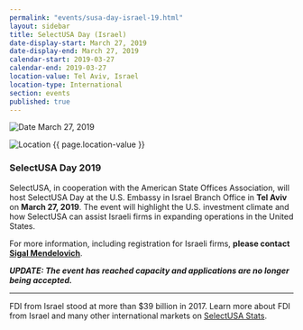 ```yaml
---
permalink: "events/susa-day-israel-19.html"
layout: sidebar
title: SelectUSA Day (Israel)
date-display-start: March 27, 2019
date-display-end: March 27, 2019
calendar-start: 2019-03-27
calendar-end: 2019-03-27
location-value: Tel Aviv, Israel
location-type: International
section: events
published: true
---
```


![Date](https://google.github.io/material-design-icons/action/svg/design/ic_event_24px.svg "Date") March 27, 2019

![Location](http://google.github.io/material-design-icons/social/svg/design/ic_location_city_24px.svg "Location") {{ page.location-value }}

### SelectUSA Day 2019

SelectUSA, in cooperation with the American State Offices Association, will host SelectUSA Day at the U.S. Embassy in Israel Branch Office in **Tel Aviv** on **March 27, 2019**. The event will highlight the U.S. investment climate and how SelectUSA can assist Israeli firms in expanding operations in the United States. 

For more information, including registration for Israeli firms, **please contact [Sigal Mendelovich](mailto:sigal.mendelovich@trade.gov)**. 

_**UPDATE: The event has reached capacity and applications are no longer being accepted.**_

---

FDI from Israel stood at more than $39 billion in 2017. Learn more about FDI from Israel and many other international markets on [SelectUSA Stats](https://www.selectusa.gov/data).
